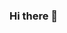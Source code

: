 ### Hi there 👋

<!--
**Welcome to my profile. Get to know me!😊

- 🔭 I’m currently working on a simple mobile application and a collaborative webpage
- 🌱 I’m currently learning data analytics and Natural Language Processing
- 👯 I’m looking to collaborate on NodeJs and AndroidStudio
- 🤔 I’m looking for help with framework and database
- 💬 Ask me about anything
- 📫 How to reach me: Linked In
- 😄 Pronouns: He
-->
